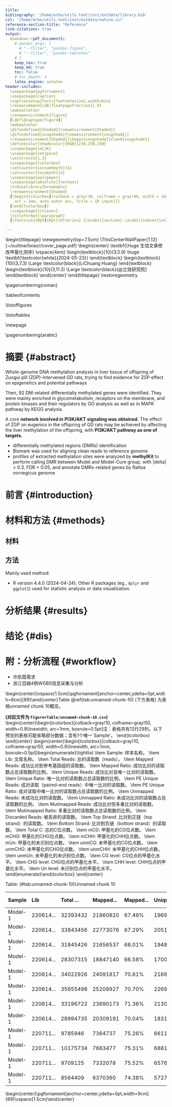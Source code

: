 ```yaml
---
title: 
bibliography: '/home/echo/utils.tool/inst/extdata/library.bib'
csl: '/home/echo/utils.tool/inst/extdata/nature.csl'
reference-section-title: "Reference"
link-citations: true
output:
  bookdown::pdf_document2:
    # pandoc_args: [
      # "--filter", "pandoc-fignos",
      # "--filter", "pandoc-tablenos"
    # ]
    keep_tex: true
    keep_md: true
    toc: false
    # toc_depth: 4
    latex_engine: xelatex
header-includes:
  \usepackage{pgfornament}
  \usepackage{caption}
  \captionsetup{font={footnotesize},width=6in}
  \renewcommand{\dblfloatpagefraction}{.9}
  \makeatletter
  \renewenvironment{figure}
  {\def\@captype{figure}}
  \makeatother
  \@ifundefined{Shaded}{\newenvironment{Shaded}}
  \@ifundefined{snugshade}{\newenvironment{snugshade}}
  \renewenvironment{Shaded}{\begin{snugshade}}{\end{snugshade}}
  \definecolor{shadecolor}{RGB}{230,230,230}
  \usepackage{xeCJK}
  \usepackage{setspace}
  \setstretch{1.3} 
  \usepackage{tcolorbox}
  \setcounter{secnumdepth}{4}
  \setcounter{tocdepth}{4}
  \usepackage{wallpaper}
  \usepackage[absolute]{textpos}
  \tcbuselibrary{breakable}
  \renewenvironment{Shaded}
  {\begin{tcolorbox}[colback = gray!10, colframe = gray!40, width = 16cm,
    arc = 1mm, auto outer arc, title = {R input}]}
  {\end{tcolorbox}}
  \usepackage{titlesec}
  \titleformat{\paragraph}
  {\fontsize{10pt}{0pt}\bfseries} {\arabic{section}.\arabic{subsection}.\arabic{subsubsection}.\arabic{paragraph}} {1em} {} []

---
```







\begin{titlepage} \newgeometry{top=7.5cm}
\ThisCenterWallPaper{1.12}{~/outline/lixiao//cover_page.pdf}
\begin{center} \textbf{\Huge
生信文章修改甲基化测序} \vspace{4em}
\begin{textblock}{10}(3,5.9) \huge
\textbf{\textcolor{white}{2024-05-23}}
\end{textblock} \begin{textblock}{10}(3,7.3)
\Large \textcolor{black}{LiChuang Huang}
\end{textblock} \begin{textblock}{10}(3,11.3)
\Large \textcolor{black}{@立效研究院}
\end{textblock} \end{center} \end{titlepage}
\restoregeometry

\pagenumbering{roman}

\tableofcontents

\listoffigures

\listoftables

\newpage

\pagenumbering{arabic}

# 摘要 {#abstract}



Whole-genome DNA methylation analysis in liver
tissue of offspring of Zuogui pill (ZGP)-intervened GD rats, trying to find evidence
for ZGP effect on epigenetics and potential pathways

Then, 92 DM-related differentially
methylated genes were identified. They were mainly enriched in
glycometabolism, receptors on the membrane, and protein kinases and
their regulators by GO analysis as well as in MAPK pathway by KEGG
analysis.

A core **network involved in PI3K/AKT signaling was
obtained.** The effect of ZGP on eugenics in the offspring of GD rats
may be achieved by affecting the liver methylation of the offspring,
with **PI3K/AKT pathway as one of targets.**

- differentially methylated regions (DMRs) identification
- Bismark was used for aligning clean reads to reference genome 
- profiles of extracted methylation sites were analyzed by **methylKit** to perform
  calling DMR between Model and Model-Cure group, with \|delta\| \> 0.3, FDR \<
  0.05, and annotate DMRs-related genes by Rattus norvegicus genome

# 前言 {#introduction}

# 材料和方法 {#methods}

## 材料



## 方法

Mainly used method:

- R version 4.4.0 (2024-04-24); Other R packages (eg., `dplyr` and `ggplot2`) used for statistic analysis or data visualization.

# 分析结果 {#results}

# 结论 {#dis}

# 附：分析流程 {#workflow}

- 许凯霞需求
- 浙江百越4例WGBS信息采集与分析





\begin{center}\vspace{1.5cm}\pgfornament[anchor=center,ydelta=0pt,width=9cm]{89}\end{center}Table \@ref(tab:unnamed-chunk-10) (下方表格) 为表格unnamed chunk 10概览。

**(对应文件为 `Figure+Table/unnamed-chunk-10.csv`)**
\begin{center}\begin{tcolorbox}[colback=gray!10, colframe=gray!50, width=0.9\linewidth, arc=1mm, boxrule=0.5pt]注：表格共有12行29列，以下预览的表格可能省略部分数据；含有1个唯一`Sample'。
\end{tcolorbox}
\end{center}
\begin{center}\begin{tcolorbox}[colback=gray!10, colframe=gray!50, width=0.9\linewidth, arc=1mm, boxrule=0.5pt]\begin{enumerate}\tightlist
\item Sample:  样本名称。
\item Lib:  文库名称。
\item Total Reads:  总的读取数（reads）。
\item Mapped Reads:  成功比对到参考基因组的读取数。
\item Mapped Ratio:  成功比对的读取数占总读取数的比例。
\item Unique Reads:  成功比对且唯一比对的读取数。
\item Unique Ratio:  唯一比对的读取数占总读取数的比例。
\item PE Unique Reads:  成对读取（paired-end reads）中唯一比对的读取数。
\item PE Unique Ratio:  成对读取中唯一比对的读取数占总读取数的比例。
\item Unmapped Reads:  未成功比对的读取数。
\item Unmapped Ratio:  未成功比对的读取数占总读取数的比例。
\item Mutimapped Reads:  成功比对但多重比对的读取数。
\item Mutimapped Ratio:  多重比对的读取数占总读取数的比例。
\item Discarded Reads:  被丢弃的读取数。
\item Top Strand:  比对到正链（top strand）的读取数。
\item Bottom Strand:  比对到负链（bottom strand）的读取数。
\item Total C:  总的C位点数。
\item mCG:  甲基化的CG位点数。
\item mCHG:  甲基化的CHG位点数。
\item mCHH:  甲基化的CHH位点数。
\item mUn:  甲基化的未识别位点数。
\item unmCG:  未甲基化的CG位点数。
\item unmCHG:  未甲基化的CHG位点数。
\item unmCHH:  未甲基化的CHH位点数。
\item unmUn:  未甲基化的未识别位点数。
\item CG level:  CG位点的甲基化水平。
\item CHG level:  CHG位点的甲基化水平。
\item CHH level:  CHH位点的甲基化水平。
\item Un level:  未识别位点的甲基化水平。
\end{enumerate}\end{tcolorbox}
\end{center}

Table: (\#tab:unnamed-chunk-10)Unnamed chunk 10

|Sample  |Lib       |Total ... |Mapped... |Mapped... |Unique... |Unique... |PE Uni... |PE Uni... |Unmapp... |... |
|:-------|:---------|:---------|:---------|:---------|:---------|:---------|:---------|:---------|:---------|:---|
|Model-1 |220614... |32393432  |21860820  |67.49%    |19692844  |60.79%    |19692844  |60.8%     |10532612  |... |
|Model-1 |220614... |33843456  |22773076  |67.29%    |20512426  |60.61%    |20512426  |60.6%     |11070380  |... |
|Model-1 |220614... |31845426  |21656537  |68.01%    |19489323  |61.20%    |19489323  |61.2%     |10188889  |... |
|Model-1 |220614... |28307315  |18847140  |66.58%    |17005125  |60.07%    |17005125  |60.1%     |9460175   |... |
|Model-1 |220614... |34022926  |24091817  |70.81%    |21689901  |63.75%    |21689901  |63.8%     |9931109   |... |
|Model-1 |220614... |35655498  |25208927  |70.70%    |22696324  |63.65%    |22696324  |63.7%     |10446571  |... |
|Model-1 |220614... |33196722  |23690173  |71.36%    |21306552  |64.18%    |21306552  |64.2%     |9506549   |... |
|Model-1 |220614... |28994735  |20309191  |70.04%    |18310831  |63.15%    |18310831  |63.2%     |8685544   |... |
|Model-1 |220711... |9785946   |7364737   |75.26%    |6611903   |67.57%    |6611903   |67.6%     |2421209   |... |
|Model-1 |220711... |10175734  |7663477   |75.31%    |6881304   |67.62%    |6881304   |67.6%     |2512257   |... |
|Model-1 |220711... |9709125   |7332078   |75.52%    |6576371   |67.73%    |6576371   |67.7%     |2377047   |... |
|Model-1 |220711... |8564409   |6370360   |74.38%    |5727736   |66.88%    |5727736   |66.9%     |2194049   |... |


\begin{center}\pgfornament[anchor=center,ydelta=0pt,width=9cm]{89}\vspace{1.5cm}\end{center}

